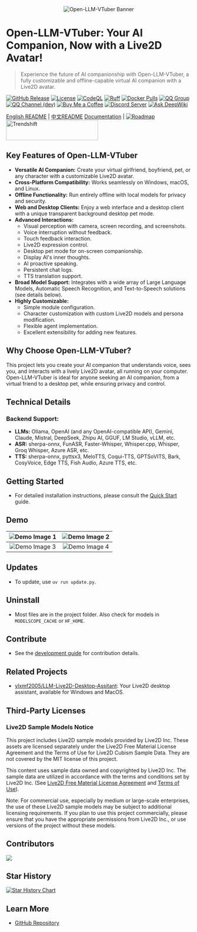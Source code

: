 <div align="center">
  <img src="./assets/banner.jpg" alt="Open-LLM-VTuber Banner" style="max-width: 100%;">
</div>

# Open-LLM-VTuber: Your AI Companion, Now with a Live2D Avatar!

> Experience the future of AI companionship with Open-LLM-VTuber, a fully customizable and offline-capable virtual AI companion with a Live2D avatar.

[<img src="https://img.shields.io/github/v/release/t41372/Open-LLM-VTuber?style=flat-square" alt="GitHub Release">](https://github.com/t41372/Open-LLM-VTuber/releases)
[<img src="https://img.shields.io/github/license/t41372/Open-LLM-VTuber?style=flat-square" alt="License">](https://github.com/t41372/Open-LLM-VTuber/blob/master/LICENSE)
[<img src="https://github.com/Open-LLM-VTuber/Open-LLM-VTuber/actions/workflows/codeql.yml/badge.svg" alt="CodeQL">](https://github.com/Open-LLM-VTuber/Open-LLM-VTuber/actions/workflows/codeql.yml)
[<img src="https://github.com/Open-LLM-VTuber/Open-LLM-VTuber/actions/workflows/ruff.yml/badge.svg" alt="Ruff">](https://github.com/Open-LLM-VTuber/Open-LLM-VTuber/actions/workflows/ruff.yml)
[<img src="https://img.shields.io/docker/pulls/t41372/open-llm-vtuber?style=flat-square&label=Docker%20Pulls" alt="Docker Pulls">](https://hub.docker.com/r/t41372/open-llm-vtuber)
[<img src="https://img.shields.io/badge/QQ_Group-792615362-white?style=flat-square&logo=qq&logoColor=white" alt="QQ Group">](https://qm.qq.com/q/ngvNUQpuKI)
[<img src="https://img.shields.io/badge/QQ_Channel_(dev)-pd93364606-white?style=flat-square&logo=qq&logoColor=white" alt="QQ Channel (dev)">](https://pd.qq.com/s/tt54r3bu)
[<img src="https://img.shields.io/badge/Buy%20Me%20a%20Coffee-ffdd00?style=flat-square&logo=buy-me-a-coffee&logoColor=black" alt="Buy Me a Coffee">](https://www.buymeacoffee.com/yi.ting)
[<img src="https://discord.com/invite/3UDA8YFDXx" alt="Discord Server">](https://discord.gg/3UDA8YFDXx)
[<img src="https://deepwiki.com/badge.svg" alt="Ask DeepWiki">](https://deepwiki.com/Open-LLM-VTuber/Open-LLM-VTuber)

[English README](https://github.com/t41372/Open-LLM-VTuber/blob/main/README.md) | [中文README](https://github.com/t41372/Open-LLM-VTuber/blob/main/README.CN.md)
[Documentation](https://open-llm-vtuber.github.io/docs/quick-start) | [<img src="https://img.shields.io/badge/Roadmap-GitHub_Project-yellow?style=flat-square" alt="Roadmap">](https://github.com/orgs/Open-LLM-VTuber/projects/2)
[<img src="https://trendshift.io/api/badge/repositories/12358" alt="Trendshift" style="width: 250px; height: 55px;">](https://trendshift.io/repositories/12358)

## Key Features of Open-LLM-VTuber

*   **Versatile AI Companion:** Create your virtual girlfriend, boyfriend, pet, or any character with a customizable Live2D avatar.
*   **Cross-Platform Compatibility:** Works seamlessly on Windows, macOS, and Linux.
*   **Offline Functionality:** Run entirely offline with local models for privacy and security.
*   **Web and Desktop Clients:** Enjoy a web interface and a desktop client with a unique transparent background desktop pet mode.
*   **Advanced Interactions:**
    *   Visual perception with camera, screen recording, and screenshots.
    *   Voice interruption without feedback.
    *   Touch feedback interaction.
    *   Live2D expression control.
    *   Desktop pet mode for on-screen companionship.
    *   Display AI's inner thoughts.
    *   AI proactive speaking.
    *   Persistent chat logs.
    *   TTS translation support.
*   **Broad Model Support:** Integrates with a wide array of Large Language Models, Automatic Speech Recognition, and Text-to-Speech solutions (see details below).
*   **Highly Customizable:**
    *   Simple module configuration.
    *   Character customization with custom Live2D models and persona modification.
    *   Flexible agent implementation.
    *   Excellent extensibility for adding new features.

## Why Choose Open-LLM-VTuber?

This project lets you create your AI companion that understands voice, sees you, and interacts with a lively Live2D avatar, all running on your computer.  Open-LLM-VTuber is ideal for anyone seeking an AI companion, from a virtual friend to a desktop pet, while ensuring privacy and control.

## Technical Details

### Backend Support:
*   **LLMs:** Ollama, OpenAI (and any OpenAI-compatible API), Gemini, Claude, Mistral, DeepSeek, Zhipu AI, GGUF, LM Studio, vLLM, etc.
*   **ASR:** sherpa-onnx, FunASR, Faster-Whisper, Whisper.cpp, Whisper, Groq Whisper, Azure ASR, etc.
*   **TTS:** sherpa-onnx, pyttsx3, MeloTTS, Coqui-TTS, GPTSoVITS, Bark, CosyVoice, Edge TTS, Fish Audio, Azure TTS, etc.

## Getting Started

*   For detailed installation instructions, please consult the [Quick Start](https://open-llm-vtuber.github.io/docs/quick-start) guide.

## Demo

| <img src="assets/i1.jpg" alt="Demo Image 1"> | <img src="assets/i2.jpg" alt="Demo Image 2"> |
|:---:|:---:|
| <img src="assets/i3.jpg" alt="Demo Image 3"> | <img src="assets/i4.jpg" alt="Demo Image 4"> |

## Updates
*   To update, use `uv run update.py`.

## Uninstall
*   Most files are in the project folder.  Also check for models in `MODELSCOPE_CACHE` or `HF_HOME`.

## Contribute

*   See the [development guide](https://docs.llmvtuber.com/docs/development-guide/overview) for contribution details.

## Related Projects

*   [ylxmf2005/LLM-Live2D-Desktop-Assitant](https://github.com/ylxmf2005/LLM-Live2D-Desktop-Assitant): Your Live2D desktop assistant, available for Windows and MacOS.

## Third-Party Licenses

### Live2D Sample Models Notice

This project includes Live2D sample models provided by Live2D Inc. These assets are licensed separately under the Live2D Free Material License Agreement and the Terms of Use for Live2D Cubism Sample Data. They are not covered by the MIT license of this project.

This content uses sample data owned and copyrighted by Live2D Inc. The sample data are utilized in accordance with the terms and conditions set by Live2D Inc. (See [Live2D Free Material License Agreement](https://www.live2d.jp/en/terms/live2d-free-material-license-agreement/) and [Terms of Use](https://www.live2d.com/eula/live2d-sample-model-terms_en.html)).

Note: For commercial use, especially by medium or large-scale enterprises, the use of these Live2D sample models may be subject to additional licensing requirements. If you plan to use this project commercially, please ensure that you have the appropriate permissions from Live2D Inc., or use versions of the project without these models.

## Contributors

<a href="https://github.com/Open-LLM-VTuber/Open-LLM-VTuber/graphs/contributors">
  <img src="https://contrib.rocks/image?repo=Open-LLM-VTuber/Open-LLM-VTuber" />
</a>

## Star History

[![Star History Chart](https://api.star-history.com/svg?repos=t41372/open-llm-vtuber&type=Date)](https://star-history.com/#t41372/open-llm-vtuber&Date)

## Learn More

*   [GitHub Repository](https://github.com/Open-LLM-VTuber/Open-LLM-VTuber)